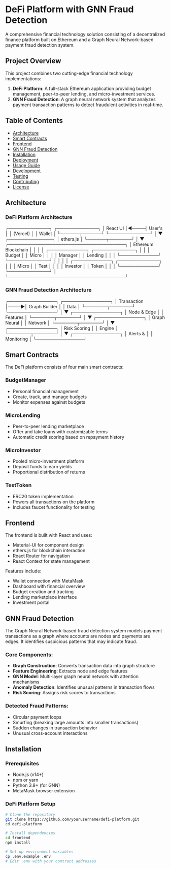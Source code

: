 
# DeFi Platform with GNN Fraud Detection

A comprehensive financial technology solution consisting of a decentralized finance platform built on Ethereum and a Graph Neural Network-based payment fraud detection system.

## Project Overview

This project combines two cutting-edge financial technology implementations:

1. **DeFi Platform**: A full-stack Ethereum application providing budget management, peer-to-peer lending, and micro-investment services.
2. **GNN Fraud Detection**: A graph neural network system that analyzes payment transaction patterns to detect fraudulent activities in real-time.

## Table of Contents

- [Architecture](#architecture)
- [Smart Contracts](#smart-contracts)
- [Frontend](#frontend)
- [GNN Fraud Detection](#gnn-fraud-detection)
- [Installation](#installation)
- [Deployment](#deployment)
- [Usage Guide](#usage-guide)
- [Development](#development)
- [Testing](#testing)
- [Contributing](#contributing)
- [License](#license)

## Architecture

### DeFi Platform Architecture

┌─────────────┐ ┌─────────────┐ │ React UI │◄────┤ User's │ │ (Vercel) │ │ Wallet │ └──────┬──────┘ └─────────────┘ │ ▼ ┌──────────────┐ │ ethers.js │ └──────┬───────┘ │ ▼ ┌─────────────────────────────────────┐ │ Ethereum Blockchain │ │ │ │ ┌────────────┐ ┌─────────────┐ │ │ │ Budget │ │ Micro │ │ │ │ Manager │ │ Lending │ │ │ └────────────┘ └─────────────┘ │ │ │ │ ┌────────────┐ ┌─────────────┐ │ │ │ Micro │ │ Test │ │ │ │ Investor │ │ Token │ │ │ └────────────┘ └─────────────┘ │ └─────────────────────────────────────┘



### GNN Fraud Detection Architecture

┌───────────────┐ ┌───────────────┐ │ Transaction │────▶│ Graph Builder │ │ Data │ └───────┬───────┘ └───────────────┘ │ ▼ ┌───────────────┐ │ Node & Edge │ │ Features │ └───────┬───────┘ │ ▼ ┌───────────────┐ │ Graph Neural │ │ Network │ └───────┬───────┘ │ ▼ ┌───────────────┐ │ Risk Scoring │ │ Engine │ └───────┬───────┘ │ ▼ ┌───────────────┐ │ Alerts & │ │ Monitoring │ └───────────────┘



## Smart Contracts

The DeFi platform consists of four main smart contracts:

### BudgetManager

- Personal financial management
- Create, track, and manage budgets
- Monitor expenses against budgets

### MicroLending

- Peer-to-peer lending marketplace
- Offer and take loans with customizable terms
- Automatic credit scoring based on repayment history

### MicroInvestor

- Pooled micro-investment platform
- Deposit funds to earn yields
- Proportional distribution of returns

### TestToken

- ERC20 token implementation
- Powers all transactions on the platform
- Includes faucet functionality for testing

## Frontend

The frontend is built with React and uses:

- Material-UI for component design
- ethers.js for blockchain interaction
- React Router for navigation
- React Context for state management

Features include:

- Wallet connection with MetaMask
- Dashboard with financial overview
- Budget creation and tracking
- Lending marketplace interface
- Investment portal

## GNN Fraud Detection

The Graph Neural Network-based fraud detection system models payment transactions as a graph where accounts are nodes and payments are edges. It identifies suspicious patterns that may indicate fraud.

### Core Components:

- **Graph Construction**: Converts transaction data into graph structure
- **Feature Engineering**: Extracts node and edge features
- **GNN Model**: Multi-layer graph neural network with attention mechanisms
- **Anomaly Detection**: Identifies unusual patterns in transaction flows
- **Risk Scoring**: Assigns risk scores to transactions

### Detected Fraud Patterns:

- Circular payment loops
- Smurfing (breaking large amounts into smaller transactions)
- Sudden changes in transaction behavior
- Unusual cross-account interactions

## Installation

### Prerequisites

- Node.js (v14+)
- npm or yarn
- Python 3.8+ (for GNN)
- MetaMask browser extension

### DeFi Platform Setup

```bash
# Clone the repository
git clone https://github.com/yourusername/defi-platform.git
cd defi-platform

# Install dependencies
cd frontend
npm install

# Set up environment variables
cp .env.example .env
# Edit .env with your contract addresses
```
